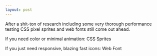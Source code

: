```yaml
---
layout: post
---
```


After a shit-ton of research including some very thorough performance
testing CSS pixel sprites and web fonts still come out ahead.

If you need color or minimal animation: CSS Sprites

If you just need responsive, blazing fast icons: Web Font
